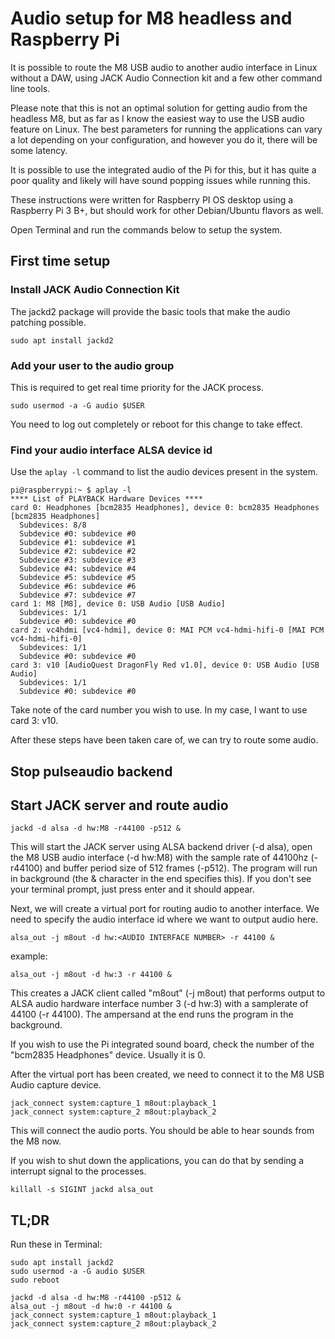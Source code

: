 # Audio setup for M8 headless and Raspberry Pi

It is possible to route the M8 USB audio to another audio interface in Linux without a DAW, using JACK Audio Connection kit and a few other command line tools.

Please note that this is not an optimal solution for getting audio from the headless M8, but as far as I know the easiest way to use the USB audio feature on Linux. The best parameters for running the applications can vary a lot depending on your configuration, and however you do it, there will be some latency.

It is possible to use the integrated audio of the Pi for this, but it has quite a poor quality and likely will have sound popping issues while running this.

These instructions were written for Raspberry PI OS desktop using a Raspberry Pi 3 B+, but should work for other Debian/Ubuntu flavors as well.

Open Terminal and run the commands below to setup the system.

## First time setup

### Install JACK Audio Connection Kit 

The jackd2 package will provide the basic tools that make the audio patching possible. 

```
sudo apt install jackd2
```

### Add your user to the audio group

This is required to get real time priority for the JACK process.

```
sudo usermod -a -G audio $USER
```

You need to log out completely or reboot for this change to take effect.

### Find your audio interface ALSA device id

Use the ```aplay -l``` command to list the audio devices present in the system.

```
pi@raspberrypi:~ $ aplay -l
**** List of PLAYBACK Hardware Devices ****
card 0: Headphones [bcm2835 Headphones], device 0: bcm2835 Headphones [bcm2835 Headphones]
  Subdevices: 8/8
  Subdevice #0: subdevice #0
  Subdevice #1: subdevice #1
  Subdevice #2: subdevice #2
  Subdevice #3: subdevice #3
  Subdevice #4: subdevice #4
  Subdevice #5: subdevice #5
  Subdevice #6: subdevice #6
  Subdevice #7: subdevice #7
card 1: M8 [M8], device 0: USB Audio [USB Audio]
  Subdevices: 1/1
  Subdevice #0: subdevice #0
card 2: vc4hdmi [vc4-hdmi], device 0: MAI PCM vc4-hdmi-hifi-0 [MAI PCM vc4-hdmi-hifi-0]
  Subdevices: 1/1
  Subdevice #0: subdevice #0
card 3: v10 [AudioQuest DragonFly Red v1.0], device 0: USB Audio [USB Audio]
  Subdevices: 1/1
  Subdevice #0: subdevice #0

```

Take note of the card number you wish to use. In my case, I want to use card  3: v10.

After these steps have been taken care of, we can try to route some audio.

## Stop pulseaudio backend

## Start JACK server and route audio
```
jackd -d alsa -d hw:M8 -r44100 -p512 &
```

This will start the JACK server using ALSA backend driver (-d alsa), open the M8 USB audio interface (-d hw:M8) with the sample rate of 44100hz (-r44100) and buffer period size of 512 frames (-p512). The program will run in background (the & character in the end specifies this).
If you don't see your terminal prompt, just press enter and it should appear.

Next, we will create a virtual port for routing audio to another interface. We need to specify the audio interface id where we want to output audio here.

```alsa_out -j m8out -d hw:<AUDIO INTERFACE NUMBER> -r 44100 &```

example:

```alsa_out -j m8out -d hw:3 -r 44100 &```

This creates a JACK client called "m8out" (-j m8out) that performs output to ALSA audio hardware interface number 3 (-d hw:3) with a samplerate of 44100 (-r 44100). The ampersand at the end runs the program in the background.

If you wish to use the Pi integrated sound board, check the number of the "bcm2835 Headphones" device. Usually it is 0.

After the virtual port has been created, we need to connect it to the M8 USB Audio capture device.

```
jack_connect system:capture_1 m8out:playback_1
jack_connect system:capture_2 m8out:playback_2
```

This will connect the audio ports. You should be able to hear sounds from the M8 now.

If you wish to shut down the applications, you can do that by sending a interrupt signal to the processes.

```killall -s SIGINT jackd alsa_out```


## TL;DR
Run these in Terminal:

```
sudo apt install jackd2
sudo usermod -a -G audio $USER
sudo reboot

```
```
jackd -d alsa -d hw:M8 -r44100 -p512 &
alsa_out -j m8out -d hw:0 -r 44100 &
jack_connect system:capture_1 m8out:playback_1
jack_connect system:capture_2 m8out:playback_2
```